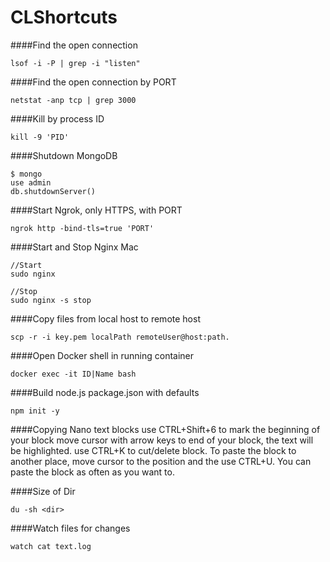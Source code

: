 # CLShortcuts

####Find the open connection
```Shell
lsof -i -P | grep -i "listen"
```

####Find the open connection by PORT
```Shell
netstat -anp tcp | grep 3000
```

####Kill by process ID
```Shell
kill -9 'PID'
```

####Shutdown MongoDB
```Shell
$ mongo
use admin
db.shutdownServer()
```

####Start Ngrok, only HTTPS, with PORT 
```Shell
ngrok http -bind-tls=true 'PORT'
```

####Start and Stop Nginx Mac
```Shell
//Start
sudo nginx

//Stop
sudo nginx -s stop
```

####Copy files from local host to remote host
```Shell
scp -r -i key.pem localPath remoteUser@host:path.
```

####Open Docker shell in running container
```Shell
docker exec -it ID|Name bash
```

####Build node.js package.json with defaults
```Shell
npm init -y
```

####Copying Nano text blocks
use CTRL+Shift+6 to mark the beginning of your block
move cursor with arrow keys to end of your block, the text will be highlighted.
use CTRL+K to cut/delete block.
To paste the block to another place, move cursor to the position and the use CTRL+U. You can paste the block as often as you want to.

####Size of Dir
```Shell
du -sh <dir>
```

####Watch files for changes
```Shell
watch cat text.log
```
